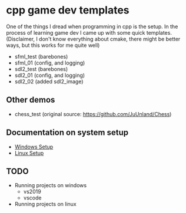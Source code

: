 # cpp game dev templates

One of the things I dread when programming in cpp is the setup. In the process of learning game dev I came up with some quick templates. (Disclaimer, I don't know everything about cmake, there might be better ways, but this works for me quite well)

- sfml_test (barebones)
- sfml_01 (config, and logging)
- sdl2_test (barebones)
- sdl2_01 (config, and logging)
- sdl2_02 (added sdl2_image)

## Other demos

- chess_test (original source: https://github.com/JuUnland/Chess)

## Documentation on system setup

- [Windows Setup](docs/win/setup.md)
- [Linux Setup](docs/linux/setup.md)

## TODO

- Running projects on windows
  - vs2019
  - vscode
- Running projects on linux
